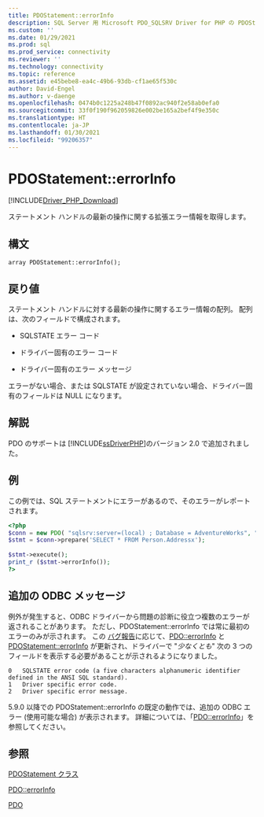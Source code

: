 ```yaml
---
title: PDOStatement::errorInfo
description: SQL Server 用 Microsoft PDO_SQLSRV Driver for PHP の PDOStatement::errorInfo 関数の API リファレンス。
ms.custom: ''
ms.date: 01/29/2021
ms.prod: sql
ms.prod_service: connectivity
ms.reviewer: ''
ms.technology: connectivity
ms.topic: reference
ms.assetid: e45bebe8-ea4c-49b6-93db-cf1ae65f530c
author: David-Engel
ms.author: v-daenge
ms.openlocfilehash: 0474b0c1225a248b47f0892ac940f2e58ab0efa0
ms.sourcegitcommit: 33f0f190f962059826e002be165a2bef4f9e350c
ms.translationtype: HT
ms.contentlocale: ja-JP
ms.lasthandoff: 01/30/2021
ms.locfileid: "99206357"
---
```

# <a name="pdostatementerrorinfo"></a>PDOStatement::errorInfo
[!INCLUDE[Driver_PHP_Download](../../includes/driver_php_download.md)]

ステートメント ハンドルの最新の操作に関する拡張エラー情報を取得します。  
  
## <a name="syntax"></a>構文  

```
array PDOStatement::errorInfo();
```
  
## <a name="return-value"></a>戻り値  
ステートメント ハンドルに対する最新の操作に関するエラー情報の配列。 配列は、次のフィールドで構成されます。  
  
-   SQLSTATE エラー コード  
  
-   ドライバー固有のエラー コード  
  
-   ドライバー固有のエラー メッセージ  
  
エラーがない場合、または SQLSTATE が設定されていない場合、ドライバー固有のフィールドは NULL になります。  
  
## <a name="remarks"></a>解説  
PDO のサポートは [!INCLUDE[ssDriverPHP](../../includes/ssdriverphp_md.md)]のバージョン 2.0 で追加されました。  
  
## <a name="example"></a>例  
この例では、SQL ステートメントにエラーがあるので、そのエラーがレポートされます。  
  
```php
<?php  
$conn = new PDO( "sqlsrv:server=(local) ; Database = AdventureWorks", "", "");  
$stmt = $conn->prepare('SELECT * FROM Person.Addressx');  
  
$stmt->execute();  
print_r ($stmt->errorInfo());  
?>  
```

## <a name="additional-odbc-messages"></a>追加の ODBC メッセージ

例外が発生すると、ODBC ドライバーから問題の診断に役立つ複数のエラーが返されることがあります。 ただし、PDOStatement::errorInfo では常に最初のエラーのみが示されます。 この [バグ報告](https://bugs.php.net/bug.php?id=78196)に応じて、[PDO::errorInfo](https://www.php.net/manual/en/pdo.errorinfo.php) と [PDOStatement::errorInfo](https://www.php.net/manual/en/pdostatement.errorinfo.php) が更新され、ドライバーで "*少なくとも*" 次の 3 つのフィールドを表示する必要があることが示されるようになりました。
```
0   SQLSTATE error code (a five characters alphanumeric identifier defined in the ANSI SQL standard).
1   Driver specific error code.
2   Driver specific error message.
```

5\.9.0 以降での PDOStatement::errorInfo の既定の動作では、追加の ODBC エラー (使用可能な場合) が表示されます。 詳細については、「[PDO::errorInfo](../../connect/php/pdo-errorinfo.md)」を参照してください。
  
## <a name="see-also"></a>参照  
[PDOStatement クラス](../../connect/php/pdostatement-class.md)

[PDO::errorInfo](../../connect/php/pdo-errorinfo.md)

[PDO](https://php.net/manual/book.pdo.php)  
  
